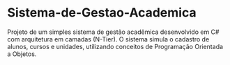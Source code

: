 # Sistema-de-Gestao-Academica
Projeto de um simples sistema de gestão acadêmica desenvolvido em C# com arquitetura em camadas (N-Tier). O sistema simula o cadastro de alunos, cursos e unidades, utilizando conceitos de Programação Orientada a Objetos.
